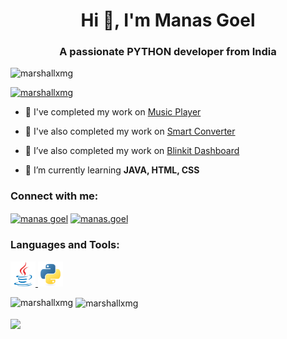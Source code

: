<h1 align="center">Hi 👋, I'm Manas Goel</h1>
<h3 align="center">A passionate PYTHON developer from India</h3>

<p align="left"> <img src="https://komarev.com/ghpvc/?username=marshallxmg&label=Profile%20views&color=0e75b6&style=flat" alt="marshallxmg" /> </p>

<p align="left"> <a href="https://github.com/ryo-ma/github-profile-trophy"><img src="https://github-profile-trophy.vercel.app/?username=marshallxmg" alt="marshallxmg" /></a> </p>

- 🔭 I've completed my work on [Music Player](https://github.com/MarshallxMG/Music-Player.)

- 👯 I've also completed my work on [Smart Converter](https://github.com/MarshallxMG/Smart-converter)

- 🤝 I’ve also completed my work on [Blinkit Dashboard](https://github.com/MarshallxMG/Blinkit-Dashboard-using-Power-BI)

- 🌱 I’m currently learning **JAVA, HTML, CSS**

<h3 align="left">Connect with me:</h3>
<p align="left">
<a href="https://linkedin.com/in/manas goel" target="blank"><img align="center" src="https://raw.githubusercontent.com/rahuldkjain/github-profile-readme-generator/master/src/images/icons/Social/linked-in-alt.svg" alt="manas goel" height="30" width="40" /></a>
<a href="https://instagram.com/manas.goel" target="blank"><img align="center" src="https://raw.githubusercontent.com/rahuldkjain/github-profile-readme-generator/master/src/images/icons/Social/instagram.svg" alt="manas.goel" height="30" width="40" /></a>
</p>

<h3 align="left">Languages and Tools:</h3>
<p align="left"> <a href="https://www.java.com" target="_blank" rel="noreferrer"> <img src="https://raw.githubusercontent.com/devicons/devicon/master/icons/java/java-original.svg" alt="java" width="40" height="40"/> </a> <a href="https://www.python.org" target="_blank" rel="noreferrer"> <img src="https://raw.githubusercontent.com/devicons/devicon/master/icons/python/python-original.svg" alt="python" width="40" height="40"/> </a> </p>

<p><img align="left" src="https://github-readme-stats.vercel.app/api/top-langs?username=marshallxmg&show_icons=true&locale=en&layout=compact" alt="marshallxmg" /></p>

<p>&nbsp;<img align="center" src="https://github-readme-stats.vercel.app/api?username=marshallxmg&show_icons=true&locale=en" alt="marshallxmg" /></p>

<p><img align="center" src="https://github-readme-streak-stats.herokuapp.com/?user=marshallxmg&" /></p>


###
